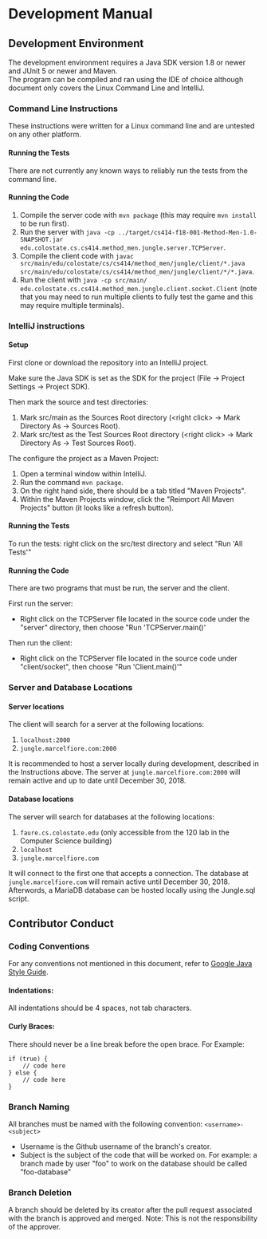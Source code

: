 # Development Manual

## Development Environment

The development environment requires a Java SDK version 1.8 or newer and JUnit 5 or newer and Maven.  
The program can be compiled and ran using the IDE of choice although document only covers the Linux Command Line and IntelliJ.

### Command Line Instructions

These instructions were written for a Linux command line and are untested on any other platform.

#### Running the Tests

There are not currently any known ways to reliably run the tests from the command line.

#### Running the Code

1. Compile the server code with `mvn package` (this may require `mvn install` to be run first).
2. Run the server with `java -cp ../target/cs414-f18-001-Method-Men-1.0-SNAPSHOT.jar edu.colostate.cs.cs414.method_men.jungle.server.TCPServer`.
3. Compile the client code with `javac src/main/edu/colostate/cs/cs414/method_men/jungle/client/*.java src/main/edu/colostate/cs/cs414/method_men/jungle/client/*/*.java`.
4. Run the client with `java -cp src/main/ edu.colostate.cs.cs414.method_men.jungle.client.socket.Client` (note that you may need to run multiple clients to fully test the game and this may require multiple terminals).

### IntelliJ instructions

#### Setup

First clone or download the repository into an IntelliJ project.

Make sure the Java SDK is set as the SDK for the project (File -> Project Settings -> Project SDK).

Then mark the source and test directories:
1. Mark src/main as the Sources Root directory (\<right click\> -> Mark Directory As -> Sources Root).
2. Mark src/test as the Test Sources Root directory (\<right click\> -> Mark Directory As -> Test Sources Root).

The configure the project as a Maven Project:
1. Open a terminal window within IntelliJ.
2. Run the command `mvn package`.
3. On the right hand side, there should be a tab titled "Maven Projects".
4. Within the Maven Projects window, click the "Reimport All Maven Projects" button (it looks like a refresh button).

#### Running the Tests

To run the tests: right click on the src/test directory and select "Run 'All Tests'"

#### Running the Code

There are two programs that must be run, the server and the client.

First run the server:
* Right click on the TCPServer file located in the source code under the "server" directory, then choose "Run 'TCPServer.main()'

Then run the client:
* Right click on the TCPServer file located in the source code under "client/socket", then choose "Run 'Client.main()'"

### Server and Database Locations

#### Server locations
The client will search for a server at the following locations:
1. `localhost:2000`
2. `jungle.marcelfiore.com:2000`

It is recommended to host a server locally during development, described in the Instructions above. The server at `jungle.marcelfiore.com:2000` will remain active and up to date until December 30, 2018.


#### Database locations
The server will search for databases at the following locations:
1. `faure.cs.colostate.edu` (only accessible from the 120 lab in the Computer Science building)
2. `localhost`
3. `jungle.marcelfiore.com`

It will connect to the first one that accepts a connection. The database at `jungle.marcelfiore.com` will remain active until December 30, 2018. Afterwords, a MariaDB database can be hosted locally using the Jungle.sql script.


## Contributor Conduct

### Coding Conventions

For any conventions not mentioned in this document, refer to [Google Java Style Guide](https://google.github.io/styleguide/javaguide.html).

#### Indentations:

All indentations should be 4 spaces, not tab characters.

#### Curly Braces:

There should never be a line break before the open brace.
	For Example:
``` 
if (true) {
	// code here
} else {
	// code here
}
```

### Branch Naming

All branches must be named with the following convention:
`<username>-<subject>`

* Username is the Github username of the branch's creator.
* Subject is the subject of the code that will be worked on.
	For example: a branch made by user "foo" to work on the database should be called "foo-database"
  
### Branch Deletion

A branch should be deleted by its creator after the pull request associated with the branch is approved and merged.
Note: This is not the responsibility of the approver.
